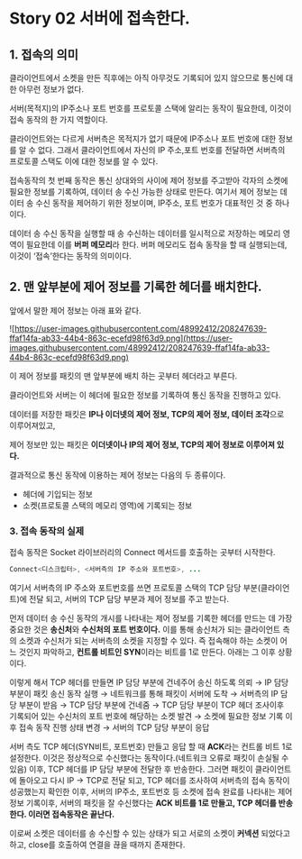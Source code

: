 # Story 02 서버에 접속한다.

## 1. 접속의 의미

클라이언트에서 소켓을 만든 직후에는 아직 아무것도 기록되어 있지 않으므로 통신에 대한 아무런 정보가 없다.

서버(목적지)의 IP주소나 포트 번호를 프로토콜 스택에 알리는 동작이 필요한데, 이것이 접속 동작의 한 가지 역할이다.

클라이언트와는 다르게 서버측은 목적지가 없기 때문에 IP주소나 포트 번호에 대한 정보를 알 수 없다. 그래서 클라이언트에서 자신의 IP 주소,포트 번호를 전달하면 서버측의 프로토콜 스택도 이에 대한 정보를 알 수 있다.

접속동작의 첫 번째 동작은 통신 상대와의 사이에 제어 정보를 주고받아 각자의 소켓에 필요한 정보를 기록하여, 데이터 송 수신 가능한 상태로 만든다. 여기서 제어 정보는 데이터 송 수신 동작을 제어하기 위한 정보이며, IP주소, 포트 번호가 대표적인 것 중 하나이다.

데이터 송 수신 동작을 실행할 때 송 수신하는 데이터를 일시적으로 저장하는 메모리 영역이 필요한데 이를 **버퍼 메모리**라 한다. 버퍼 메모리도 접속 동작을 할 때 실행되는데, 이것이 ‘접속’한다는 동작의 의미이다.

## 2. 맨 앞부분에 제어 정보를 기록한 헤더를 배치한다.

앞에서 말한 제어 정보는 아래 표와 같다.

![https://user-images.githubusercontent.com/48992412/208247639-ffaf14fa-ab33-44b4-863c-ecefd98f63d9.png](https://user-images.githubusercontent.com/48992412/208247639-ffaf14fa-ab33-44b4-863c-ecefd98f63d9.png)

이 제어 정보를 패킷의 맨 앞부분에 배치 하는 곳부터 헤더라고 부른다.

클라이언트와 서버는 이 헤더에 필요한 정보를 기록하여 통신 동작을 진행하고 있다.

데이터를 저장한 패킷은 **IP나 이더넷의 제어 정보, TCP의 제어 정보, 데이터 조각**으로 이루어져있고,

제어 정보만 있는 패킷은 **이더넷이나 IP의 제어 정보, TCP의 제어 정보로 이루어져 있다.**

결과적으로 통신 동작에 이용하는 제어 정보는 다음의 두 종류이다.

- 헤더에 기입되는 정보
- 소켓(프로토콜 스택의 메모리 영역)에 기록되는 정보



### 3. 접속 동작의 실제

접속 동작은 Socket 라이브러리의 Connect 메서드를 호출하는 곳부터 시작한다.

```java
Connect<디스크립터>, <서버측의 IP 주소와 포트번호>, ...
```

여기서 서버측의 IP 주소와 포트번호를 쓰면 프로토콜 스택의 TCP 담당 부분(클라이언트)에 전달 되고, 서버의 TCP 담당 부분과 제어 정보를 주고 받는다.



먼저 데이터 송 수신 동작의 개시를 나타내는 제어 정보를 기록한 헤더를 만드는 데 가장 중요한 것은 **송신처**와 **수신처의 포트 번호이다.** 이를 통해 송신처가 되는 클라이언트 측의 소켓과 수신처가 되는 서버측의 소켓을 지정할 수 있다. 즉 접속해야 하는 소켓이 어느 것인지 파악하고, **컨트롤 비트인 SYN**이라는 비트를 1로 만든다. 아래는 그 이후 상황이다.



이렇게 해서 TCP 헤더를 만들면 IP 담당 부분에 건네주어 송신 하도록 의뢰 → IP 담당 부분이 패킷 송신 동작 실행 → 네트워크를 통해 패킷이 서버에 도착 → 서버측의 IP 담당 부분이 받음 → TCP 담당 부분에 건네줌 → TCP 담당 부분이 TCP 헤더 조사이후 기록되어 있는 수신처의 포트 번호에 해당하는 소켓 발견 → 소켓에 필요한 정보 기록 이후 접속 동작 진행 상태 변경 → 서버의 TCP 담당 부분이 응답



서버 측도 TCP 헤더(SYN비트, 포트번호) 만들고 응답 할 때 **ACK**라는 컨트롤 비트 1로 설정한다. 이것은 정상적으로 수신했다는 동작이다.(네트워크 오류로 패킷이 손실될 수 있음) 이후, TCP 헤더를 IP 담당 부분에 전달한 후 반송한다. 그러면 패킷이 클라이언트에 돌아오고 다시 IP → TCP로 전달 되고, TCP 헤더를 조사하여 서버측의 접속 동작이 성공했는지 확인한 이후, 서버의 IP주소, 포트번호 등 소켓에 접속 완료를 나타내는 제어 정보 기록이후, 서버의 패킷을 잘 수신했다는 **ACK 비트를 1로 만들고, TCP 헤더를 반송한다. 이러면 접속동작은 끝난다.**



이로써 소켓은 데이터를 송 수신할 수 있는 상태가 되고 서로의 소켓이 **커넥션** 되었다고 하고, close를 호출하여 연결을 끊을 때까지 존재한다.